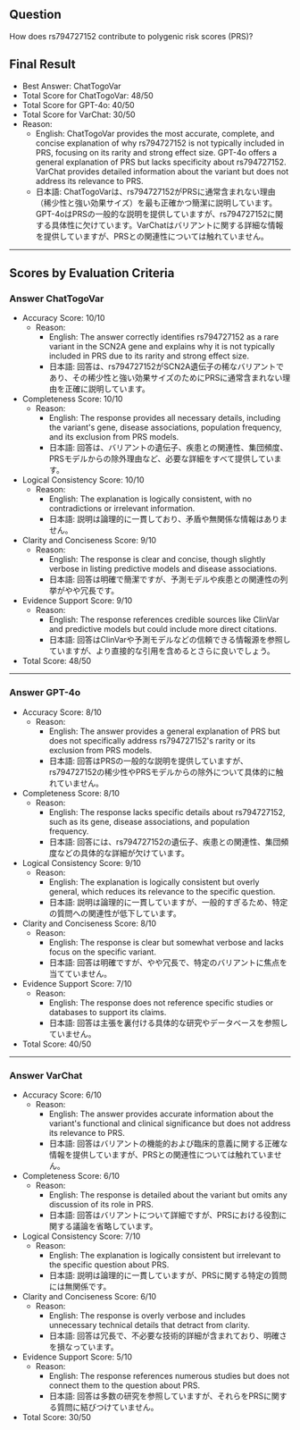 ## Question

How does rs794727152 contribute to polygenic risk scores (PRS)?

## Final Result

- Best Answer: ChatTogoVar
- Total Score for ChatTogoVar: 48/50
- Total Score for GPT-4o: 40/50
- Total Score for VarChat: 30/50
- Reason:
  - English: ChatTogoVar provides the most accurate, complete, and concise explanation of why rs794727152 is not typically included in PRS, focusing on its rarity and strong effect size. GPT-4o offers a general explanation of PRS but lacks specificity about rs794727152. VarChat provides detailed information about the variant but does not address its relevance to PRS.
  - 日本語: ChatTogoVarは、rs794727152がPRSに通常含まれない理由（稀少性と強い効果サイズ）を最も正確かつ簡潔に説明しています。GPT-4oはPRSの一般的な説明を提供していますが、rs794727152に関する具体性に欠けています。VarChatはバリアントに関する詳細な情報を提供していますが、PRSとの関連性については触れていません。

---

## Scores by Evaluation Criteria

### Answer ChatTogoVar
- Accuracy Score: 10/10
  - Reason: 
    - English: The answer correctly identifies rs794727152 as a rare variant in the SCN2A gene and explains why it is not typically included in PRS due to its rarity and strong effect size.
    - 日本語: 回答は、rs794727152がSCN2A遺伝子の稀なバリアントであり、その稀少性と強い効果サイズのためにPRSに通常含まれない理由を正確に説明しています。
- Completeness Score: 10/10
  - Reason: 
    - English: The response provides all necessary details, including the variant's gene, disease associations, population frequency, and its exclusion from PRS models.
    - 日本語: 回答は、バリアントの遺伝子、疾患との関連性、集団頻度、PRSモデルからの除外理由など、必要な詳細をすべて提供しています。
- Logical Consistency Score: 10/10
  - Reason: 
    - English: The explanation is logically consistent, with no contradictions or irrelevant information.
    - 日本語: 説明は論理的に一貫しており、矛盾や無関係な情報はありません。
- Clarity and Conciseness Score: 9/10
  - Reason: 
    - English: The response is clear and concise, though slightly verbose in listing predictive models and disease associations.
    - 日本語: 回答は明確で簡潔ですが、予測モデルや疾患との関連性の列挙がやや冗長です。
- Evidence Support Score: 9/10
  - Reason: 
    - English: The response references credible sources like ClinVar and predictive models but could include more direct citations.
    - 日本語: 回答はClinVarや予測モデルなどの信頼できる情報源を参照していますが、より直接的な引用を含めるとさらに良いでしょう。
- Total Score: 48/50

---

### Answer GPT-4o
- Accuracy Score: 8/10
  - Reason: 
    - English: The answer provides a general explanation of PRS but does not specifically address rs794727152's rarity or its exclusion from PRS models.
    - 日本語: 回答はPRSの一般的な説明を提供していますが、rs794727152の稀少性やPRSモデルからの除外について具体的に触れていません。
- Completeness Score: 8/10
  - Reason: 
    - English: The response lacks specific details about rs794727152, such as its gene, disease associations, and population frequency.
    - 日本語: 回答には、rs794727152の遺伝子、疾患との関連性、集団頻度などの具体的な詳細が欠けています。
- Logical Consistency Score: 9/10
  - Reason: 
    - English: The explanation is logically consistent but overly general, which reduces its relevance to the specific question.
    - 日本語: 説明は論理的に一貫していますが、一般的すぎるため、特定の質問への関連性が低下しています。
- Clarity and Conciseness Score: 8/10
  - Reason: 
    - English: The response is clear but somewhat verbose and lacks focus on the specific variant.
    - 日本語: 回答は明確ですが、やや冗長で、特定のバリアントに焦点を当てていません。
- Evidence Support Score: 7/10
  - Reason: 
    - English: The response does not reference specific studies or databases to support its claims.
    - 日本語: 回答は主張を裏付ける具体的な研究やデータベースを参照していません。
- Total Score: 40/50

---

### Answer VarChat
- Accuracy Score: 6/10
  - Reason: 
    - English: The answer provides accurate information about the variant's functional and clinical significance but does not address its relevance to PRS.
    - 日本語: 回答はバリアントの機能的および臨床的意義に関する正確な情報を提供していますが、PRSとの関連性については触れていません。
- Completeness Score: 6/10
  - Reason: 
    - English: The response is detailed about the variant but omits any discussion of its role in PRS.
    - 日本語: 回答はバリアントについて詳細ですが、PRSにおける役割に関する議論を省略しています。
- Logical Consistency Score: 7/10
  - Reason: 
    - English: The explanation is logically consistent but irrelevant to the specific question about PRS.
    - 日本語: 説明は論理的に一貫していますが、PRSに関する特定の質問には無関係です。
- Clarity and Conciseness Score: 6/10
  - Reason: 
    - English: The response is overly verbose and includes unnecessary technical details that detract from clarity.
    - 日本語: 回答は冗長で、不必要な技術的詳細が含まれており、明確さを損なっています。
- Evidence Support Score: 5/10
  - Reason: 
    - English: The response references numerous studies but does not connect them to the question about PRS.
    - 日本語: 回答は多数の研究を参照していますが、それらをPRSに関する質問に結びつけていません。
- Total Score: 30/50